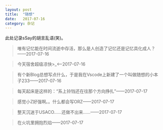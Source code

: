 ```yaml
---
layout: post
title:  "随想"
date:   2017-07-16
category: 杂记
---
```

此处记录sSay的胡言乱语(笑)。
> 唯有记忆能在时间流逝中存活，那么是人创造了记忆还是记忆具化成人？——2017-07-16

> 今天宿舍超级凉快>_<——2017-07-16

> 有个新Blog总想写点什么，于是我在Vscode上新建了一个叫做随想的小本子233——2017-07-16

> 每天起床是这样的：“系上铃铛还在往那个方向挣扎”——2017-07-17

> 感觉小Z好强啊。。什么都会写ORZ——2017-07-17

> 整天沉迷于USACO……还做不出来……——2017-07-17

> 在火坑里拥抱烈焰——2017-07-17